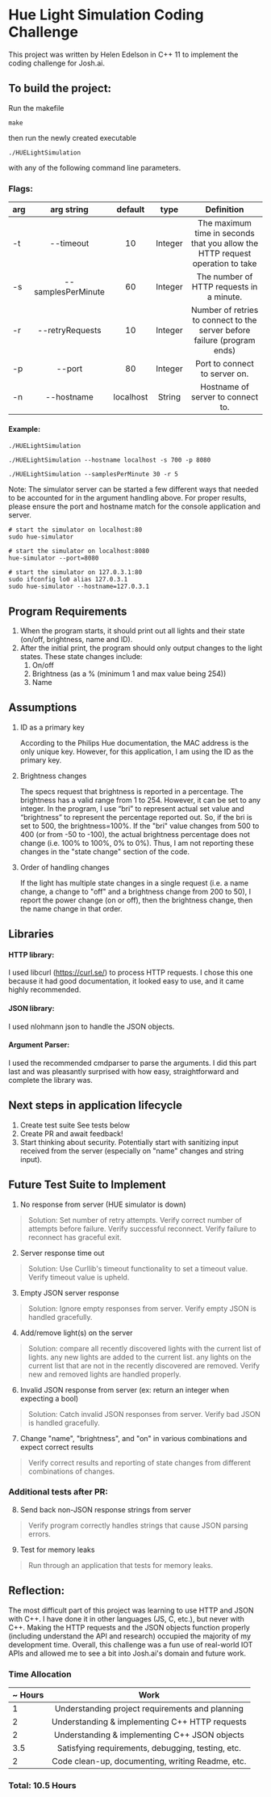 # Hue Light Simulation Coding Challenge
This project was written by Helen Edelson in C++ 11 to implement the coding challenge for Josh.ai.

## To build the project:
Run the makefile
```
make 
```

then run the newly created executable
```
./HUELightSimulation 
```
with any of the following command line parameters. 

### Flags: 
|arg| arg string   | default 	 | type 		| Definition	|
|---|:------------:|:-------------:|:---------:|:-------------:|
| -t| --timeout   	|	10		| Integer |The maximum time in seconds that you allow the HTTP request operation to take|
| -s|--samplesPerMinute|  60 	| Integer | The number of HTTP requests in a minute.|
| -r|--retryRequests|  10		| Integer | Number of retries to connect to the server before failure (program ends)|
| -p|--port 		| 	80 		| Integer |Port to connect to server on.|
| -n|--hostname 	|localhost| String | Hostname of server to connect to.|

#### Example:
```
./HUELightSimulation

./HUELightSimulation --hostname localhost -s 700 -p 8080

./HUELightSimulation --samplesPerMinute 30 -r 5
```

Note: The simulator server can be started a few different ways that needed to be accounted for in the argument handling above. For proper results, please ensure the port and hostname match for the console application and server.

```
# start the simulator on localhost:80 
sudo hue-simulator

# start the simulator on localhost:8080 
hue-simulator --port=8080
 
# start the simulator on 127.0.3.1:80 
sudo ifconfig lo0 alias 127.0.3.1
sudo hue-simulator --hostname=127.0.3.1
```

## Program Requirements
 1. When the program starts, it should print out all lights and their state (on/off, brightness, name and ID). 
 2. After the initial print, the program should only output changes to the light states. These state changes include:
 	1. On/off
	1. Brightness (as a % (minimum 1 and max value being 254))
	1. Name


## Assumptions
1. ID as a primary key

	According to the Philips Hue documentation, the MAC address is the only unique key. However, for this application, I am using the ID as the primary key.

2. Brightness changes

	The specs request that brightness is reported in a percentage. The brightness has a valid range from 1 to 254. However, it can be set to any integer. In the program, I use “bri” to represent actual set value and “brightness” to represent the percentage reported out. So, if the bri is set to 500, the brightness=100%. If the "bri" value changes from 500 to 400 (or from -50 to -100), the actual brightness percentage does not change (i.e. 100% to 100%, 0% to 0%). Thus, I am not reporting these changes in the "state change" section of the code. 

3. Order of handling changes

	If the light has multiple state changes in a single request (i.e. a name change, a change to "off" and a brightness change from 200 to 50), I report the power change (on or off), then the brightness change, then the name change in that order. 




## Libraries
#### HTTP library:
I used libcurl (https://curl.se/) to process HTTP requests. I chose this one because it had good documentation, it looked easy to use, and it came highly recommended.
#### JSON library:
I used nlohmann json to handle the JSON objects.
#### Argument Parser:
I used the recommended cmdparser to parse the arguments. I did this part last and was pleasantly surprised with how easy, straightforward and complete the library was.


## Next steps in application lifecycle
1. Create test suite 
	See tests below
2. Create PR and await feedback!
3. Start thinking about security. Potentially start with sanitizing input received from the server (especially on "name" changes and string input).



## Future Test Suite to Implement
1. No response from server (HUE simulator is down)
>Solution: Set number of retry attempts. Verify correct number of attempts before failure. Verify successful reconnect. Verify failure to reconnect has graceful exit.

2. Server response time out
>Solution: Use Curllib's timeout functionality to set a timeout value. Verify timeout value is upheld.

3. Empty JSON server response
>Solution: Ignore empty responses from server. Verify empty JSON is handled gracefully.

4. Add/remove light(s) on the server
>Solution: compare all recently discovered lights with the current list of lights. any new lights are added to the current list. any lights on the current list that are not in the recently discovered are removed. Verify new and removed lights are handled properly.

6. Invalid JSON response from server (ex: return an integer when expecting a bool)
>Solution: Catch invalid JSON responses from server. Verify bad JSON is handled gracefully.

7. Change "name", "brightness", and "on" in various combinations and expect correct results
>Verify correct results and reporting of state changes from different combinations of changes.

### Additional tests after PR:
8. Send back non-JSON response strings from server
> Verify program correctly handles strings that cause JSON parsing errors.

9. Test for memory leaks
> Run through an application that tests for memory leaks.

## Reflection:
The most difficult part of this project was learning to use HTTP and JSON with C++. I have done it in other languages (JS, C, etc.), but never with C++. Making the HTTP requests and the JSON objects function properly (including understand the API and research) occupied the majority of my development time. Overall, this challenge was a fun use of real-world IOT APIs and allowed me to see a bit into Josh.ai's domain and future work.

### Time Allocation
| ~ Hours | Work 												|
| ----- |:-------------------------------------------------:|
| 1		| Understanding project requirements and planning	|
| 2 	| Understanding & implementing C++ HTTP requests    |
| 2		| Understanding & implementing C++ JSON objects   	|
| 3.5  | Satisfying requirements, debugging, testing, etc. 	|
| 2		| Code clean-up, documenting, writing Readme, etc.|


 ### Total: 10.5 Hours


